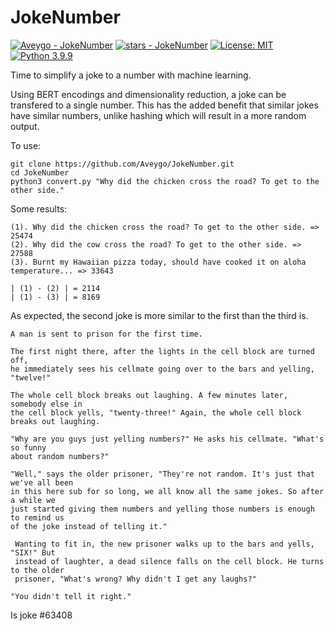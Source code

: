 # JokeNumber
 [![Aveygo - JokeNumber](https://img.shields.io/static/v1?label=Aveygo&message=JokeNumber&color=black&logo=github)](https://github.com/Aveygo/JokeNumber "Go to GitHub repo")
[![stars - JokeNumber](https://img.shields.io/github/stars/Aveygo/JokeNumber?style=social)](https://github.com/Aveygo/JokeNumber)   [![License: MIT](https://img.shields.io/badge/License-MIT-black.svg)](https://opensource.org/licenses/MIT) [![Python 3.9.9](https://img.shields.io/badge/python-3.9.9-black.svg)](https://www.python.org/downloads/release/python-399/)

Time to simplify a joke to a number with machine learning.

Using BERT encodings and dimensionality reduction, a joke can be transfered to a single number.
This has the added benefit that similar jokes have similar numbers, unlike hashing which will result
in a more random output.

To use:

```
git clone https://github.com/Aveygo/JokeNumber.git
cd JokeNumber
python3 convert.py "Why did the chicken cross the road? To get to the other side."
```

Some results:

```
(1). Why did the chicken cross the road? To get to the other side. => 25474
(2). Why did the cow cross the road? To get to the other side. => 27588
(3). Burnt my Hawaiian pizza today, should have cooked it on aloha temperature... => 33643

| (1) - (2) | = 2114
| (1) - (3) | = 8169

```

As expected, the second joke is more similar to the first than the third is.

```
A man is sent to prison for the first time.

The first night there, after the lights in the cell block are turned off, 
he immediately sees his cellmate going over to the bars and yelling, "twelve!"

The whole cell block breaks out laughing. A few minutes later, somebody else in 
the cell block yells, "twenty-three!" Again, the whole cell block breaks out laughing.

"Why are you guys just yelling numbers?" He asks his cellmate. "What's so funny 
about random numbers?"

"Well," says the older prisoner, "They're not random. It's just that we've all been 
in this here sub for so long, we all know all the same jokes. So after a while we 
just started giving them numbers and yelling those numbers is enough to remind us 
of the joke instead of telling it."

 Wanting to fit in, the new prisoner walks up to the bars and yells, "SIX!" But 
 instead of laughter, a dead silence falls on the cell block. He turns to the older 
 prisoner, "What's wrong? Why didn't I get any laughs?"

"You didn't tell it right."
```
Is joke #63408
